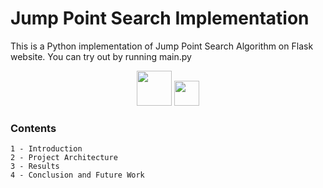 # Jump Point Search Implementation

This is a Python implementation of Jump Point Search Algorithm on Flask website. You can try out by running main.py

<div align="center">
    <img src="https://user-images.githubusercontent.com/54884571/210841925-b975b88a-8177-4aa4-b7e1-6457aeb13480.gif" height="56"/>
    <img src="https://user-images.githubusercontent.com/54884571/210841922-639ff133-9123-4eef-a38c-3cc7f6f844f5.gif" height="40"/>
</div>

### Contents

```
1 - Introduction
2 - Project Architecture
3 - Results
4 - Conclusion and Future Work
```
